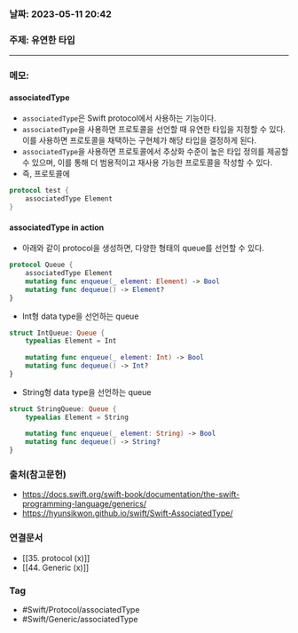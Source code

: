 ### 날짜: 2023-05-11 20:42

### 주제:  유연한 타입
---
### 메모: 
#### associatedType
- `associatedType`은 Swift protocol에서 사용하는 기능이다. 
- `associatedType`을 사용하면 프로토콜을 선언할 때 유연한 타입을 지정할 수 있다. 이를 사용하면 프로토콜을 채택하는 구현체가 해당 타입을 결정하게 된다. 
- `associatedType`을 사용하면 프로토콜에서 추상화 수준이 높은 타입 정의를 제공할 수 있으며, 이를 통해 더 범용적이고 재사용 가능한 프로토콜을 작성할 수 있다. 
- 즉, 프로토콜에 
~~~ swift 
protocol test { 
	associatedType Element
}
~~~
#### associatedType in action
- 아래와 같이 protocol을 생성하면, 다양한 형태의 queue를 선언할 수 있다. 
~~~ swift 
protocol Queue { 
	associatedType Element
	mutating func enqueue(_ element: Element) -> Bool
	mutating func dequeue() -> Element? 
}
~~~
- Int형 data type을 선언하는 queue 
~~~ swift 
struct IntQueue: Queue { 
	typealias Element = Int 
	
	mutating func enqueue(_ element: Int) -> Bool
	mutating func dequeue() -> Int? 
}
~~~
- String형 data type을 선언하는 queue 
~~~ swift 
struct StringQueue: Queue { 
	typealias Element = String
	
	mutating func enqueue(_ element: String) -> Bool 
	mutating func dequeue() -> String? 
}
~~~

### 출처(참고문헌) 
- https://docs.swift.org/swift-book/documentation/the-swift-programming-language/generics/
- https://hyunsikwon.github.io/swift/Swift-AssociatedType/

### 연결문서 
- [[35. protocol (x)]]
- [[44. Generic (x)]]

### Tag
- #Swift/Protocol/associatedType 
- #Swift/Generic/associatedType